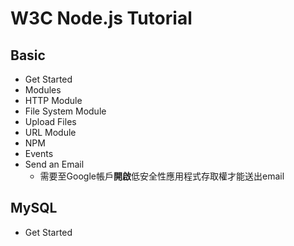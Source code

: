 # W3C Node.js Tutorial 

## Basic
* Get Started
* Modules
* HTTP Module
* File System Module
* Upload Files
* URL Module
* NPM
* Events
* Send an Email
    * 需要至Google帳戶**開啟**低安全性應用程式存取權才能送出email

## MySQL
* Get Started